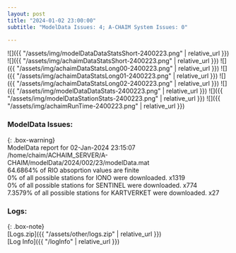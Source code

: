 ```yaml
---
layout: post
title: "2024-01-02 23:00:00"
subtitle: "ModelData Issues: 4; A-CHAIM System Issues: 0"

---
```


![]({{ "/assets/img/modelDataDataStatsShort-2400223.png" | relative_url }})
![]({{ "/assets/img/achaimDataStatsShort-2400223.png" | relative_url }})
![]({{ "/assets/img/achaimDataStatsLong00-2400223.png" | relative_url }})
![]({{ "/assets/img/achaimDataStatsLong01-2400223.png" | relative_url }})
![]({{ "/assets/img/achaimDataStatsLong02-2400223.png" | relative_url }})
![]({{ "/assets/img/modelDataDataStats-2400223.png" | relative_url }})
![]({{ "/assets/img/modelDataStationStats-2400223.png" | relative_url }})
![]({{ "/assets/img/achaimRunTime-2400223.png" | relative_url }})


### ModelData Issues:  
  
{: .box-warning}  
 ModelData report for 02-Jan-2024 23:15:07   
 /home/chaim/ACHAIM_SERVER/A-CHAIM/modelData/2024/002/23/modelData.mat   
 64.6864% of RIO absoprtion values are finite   
 0% of all possible stations for IONO were downloaded. x1319   
 0% of all possible stations for SENTINEL were downloaded. x774   
 7.3579% of all possible stations for KARTVERKET were downloaded. x27   
  


### Logs:  
  
{: .box-note}  
[Logs.zip]({{ "/assets/other/logs.zip" | relative_url }})  
[Log Info]({{ "/logInfo" | relative_url }})  

